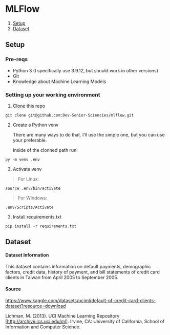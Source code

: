 # MLFlow

1. [Setup](#setup)
1. [Dataset](#dataset)

## Setup

### Pre-reqs

* Python 3 (I specifically use 3.9.12, but should work in other versions)
* Git
* Knowledge about Machine Learning Models

### Setting up your working environment

1. Clone this repo

```console
git clone git@github.com:Dev-Senior-Sciencies/mlflow.git
```

2. Create a Python venv

    There are many ways to do that. I'll use the simple one, but you can use your preferable.

    Inside of the clonned path run:

```console
py -m venv .env
```

3. Activate venv

> For Linux:
```console
source .env/bin/activate
```

> For Windows:

```console
.env/Scripts/Activate
```



3. Install requirements.txt

```console
pip install -r requirements.txt
```

## Dataset

#### Dataset Information

This dataset contains information on default payments, demographic factors, credit data, history of payment, and bill statements of credit card clients in Taiwan from April 2005 to September 2005.

#### Source

https://www.kaggle.com/datasets/uciml/default-of-credit-card-clients-dataset?resource=download

Lichman, M. (2013). UCI Machine Learning Repository [http://archive.ics.uci.edu/ml]. Irvine, CA: University of California, School of Information and Computer Science.
